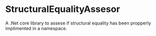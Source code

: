 # StructuralEqualityAssesor
A .Net core library to assese if structural equality has been propperly implimented in a namespace.
